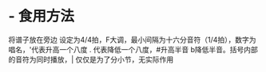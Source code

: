 # - 食用方法
将谱子放在旁边
设定为4/4拍，F大调，最小间隔为十六分音符（1/4拍），数字为唱名，'代表升高一个八度 . 代表降低一个八度，#升高半音 b降低半音。括号内部
的音符为同时播放，| 仅仅是为了分小节，无实际作用
